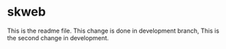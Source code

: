 # skweb
This is the readme file.
This change is done in development branch, This is the second change in development.